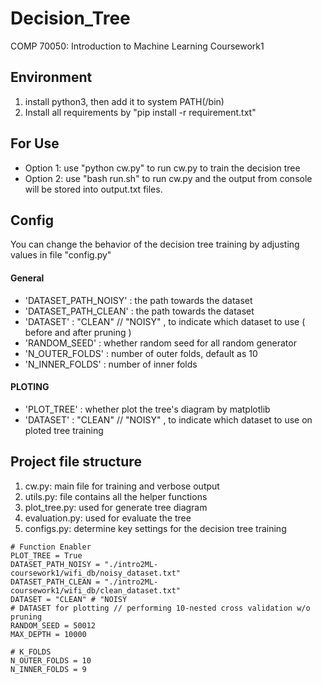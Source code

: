 # Decision_Tree
COMP 70050: Introduction to Machine Learning Coursework1

## Environment
1. install python3, then add it to system PATH(/bin)
2. Install all requirements by "pip install -r requirement.txt"

## For Use
* Option 1: use "python cw.py" to run cw.py to train the decision tree
* Option 2: use "bash run.sh" to run cw.py and the output from console will be stored into output.txt files.

## Config
You can change the behavior of the decision tree training by adjusting values in file "config.py"
#### General
* 'DATASET_PATH_NOISY'    : the path towards the dataset
* 'DATASET_PATH_CLEAN'    : the path towards the dataset
* 'DATASET'               : "CLEAN" // "NOISY" , to indicate which dataset to use ( before and after pruning )
* 'RANDOM_SEED'           : whether random seed for all random generator
* 'N_OUTER_FOLDS'         : number of outer folds, default as 10
* 'N_INNER_FOLDS'         : number of inner folds
#### PLOTING 
* 'PLOT_TREE'             : whether plot the tree's diagram by matplotlib  
* 'DATASET'               : "CLEAN" // "NOISY" , to indicate which dataset to use on ploted tree training 

## Project file structure
1. cw.py: main file for training and verbose output
2. utils.py: file contains all the helper functions
3. plot_tree.py: used for generate tree diagram
4. evaluation.py: used for evaluate the tree
5. configs.py: determine key settings for the decision tree training
```
# Function Enabler
PLOT_TREE = True
DATASET_PATH_NOISY = "./intro2ML-coursework1/wifi_db/noisy_dataset.txt"
DATASET_PATH_CLEAN = "./intro2ML-coursework1/wifi_db/clean_dataset.txt"
DATASET = "CLEAN" # "NOISY                                                     # DATASET for plotting // performing 10-nested cross validation w/o pruning
RANDOM_SEED = 50012
MAX_DEPTH = 10000

# K_FOLDS
N_OUTER_FOLDS = 10
N_INNER_FOLDS = 9
```


